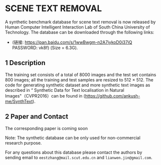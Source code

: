 # SCENE TEXT REMOVAL

A synthetic benchmark database for scene text removal is now released by Human Computer Intelligent Interaction Lab of South China University of Technology. The database can be downloaded through the following links:
* (链接: https://pan.baidu.com/s/1wwBwgm-n2A7iykoD0i37iQ PASSWORD: vk8f) (Size = 6.3G).

## 1 Description

The training set consists of a total of 8000 images and the test set contains 800 images; all the training and test samples are resized to 512 × 512. The code for generating synthetic dataset and more synthetic text images as described in “ Synthetic Data for Text localisation in Natural Images"（CVPR2016）can be found in (https://github.com/ankush-me/SynthText).

## 2 Paper and Contact

The corresponding paper is coming soon

Note: The synthetic database can be only used for non-commercial research purpose. 

For any questions about this database please contact the authors by sending email to `eestzhang@mail.scut.edu.cn` and `lianwen.jin@gmail.com`.
